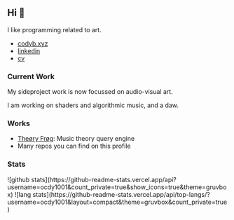 ## Hi 🐸
I like programming related to art.
- [codyb.xyz](https://codyb.xyz)
- [linkedin](https://www.linkedin.com/in/codybloemhard/)
- [cv](https://codyb.xyz/cv/cody-bloemhard-cv.pdf)

### Current Work
My sideproject work is now focussed on audio-visual art.

I am working on shaders and algorithmic music, and a daw.

### Works
- [Theøry Frøg](https://codyb.xyz/theory-frog.html): Music theory query engine
- Many repos you can find on this profile

### Stats
<p>
  ![github stats](https://github-readme-stats.vercel.app/api?username=ocdy1001&count_private=true&show_icons=true&theme=gruvbox)
  ![lang stats](https://github-readme-stats.vercel.app/api/top-langs/?username=ocdy1001&layout=compact&theme=gruvbox&count_private=true)
</p>

<!--**ocdy1001/ocdy1001** is a ✨ _special_ ✨ repository because its `README.md` (this file) appears on your GitHub profile.-->

